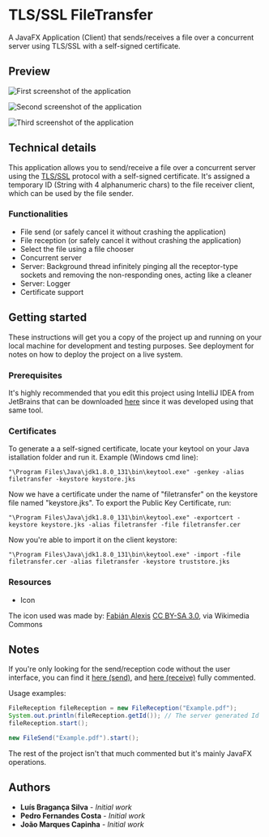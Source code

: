 # TLS/SSL FileTransfer

A JavaFX Application (Client) that sends/receives a file over a concurrent server using TLS/SSL with a self-signed certificate.

## Preview

![First screenshot of the application](https://raw.githubusercontent.com/luisbraganca/file-transfer/master/Screenshots/preview1.png)

![Second screenshot of the application](https://raw.githubusercontent.com/luisbraganca/file-transfer/master/Screenshots/preview2.png)

![Third screenshot of the application](https://raw.githubusercontent.com/luisbraganca/file-transfer/master/Screenshots/preview3.png)

## Technical details

This application allows you to send/receive a file over a concurrent server using the [TLS/SSL](https://en.wikipedia.org/wiki/Transport_Layer_Security) protocol with a self-signed certificate. It's assigned a temporary ID (String with 4 alphanumeric chars) to the file receiver client, which can be used by the file sender.

### Functionalities

* File send (or safely cancel it without crashing the application)
* File reception (or safely cancel it without crashing the application)
* Select the file using a file chooser
* Concurrent server
* Server: Background thread infinitely pinging all the receptor-type sockets and removing the non-responding ones, acting like a cleaner
* Server: Logger
* Certificate support

## Getting started

These instructions will get you a copy of the project up and running on your local machine for development and testing purposes. See deployment for notes on how to deploy the project on a live system.

### Prerequisites

It's highly recommended that you edit this project using IntelliJ IDEA from JetBrains that can be downloaded [here](https://www.jetbrains.com/idea/) since it was developed using that same tool.

### Certificates

To generate a a self-signed certificate, locate your keytool on your Java istallation folder and run it.
Example (Windows cmd line):
```
"\Program Files\Java\jdk1.8.0_131\bin\keytool.exe" -genkey -alias filetransfer -keystore keystore.jks
```
Now we have a certificate under the name of "filetransfer" on the keystore file named "keystore.jks".
To export the Public Key Certificate, run:
```
"\Program Files\Java\jdk1.8.0_131\bin\keytool.exe" -exportcert -keystore keystore.jks -alias filetransfer -file filetransfer.cer
```
Now you're able to import it on the client keystore:
```
"\Program Files\Java\jdk1.8.0_131\bin\keytool.exe" -import -file filetransfer.cer -alias filetransfer -keystore truststore.jks
```

### Resources

* Icon

The icon used was made by:
[Fabián Alexis](https://github.com/fabianalexisinostroza/Antu) [CC BY-SA 3.0](https://creativecommons.org/licenses/by-sa/3.0), via Wikimedia Commons

## Notes

If you're only looking for the send/reception code without the user interface, you can find it [here (send)](https://github.com/luisbraganca/file-transfer/blob/master/SSLClientFX/src/net/FileSend.java), and [here (receive)](https://github.com/luisbraganca/file-transfer/blob/master/SSLClientFX/src/net/FileReception.java) fully commented.

Usage examples:
```java
FileReception fileReception = new FileReception("Example.pdf");
System.out.println(fileReception.getId()); // The server generated Id
fileReception.start();
```
```java
new FileSend("Example.pdf").start();
```
The rest of the project isn't that much commented but it's mainly JavaFX operations.

## Authors

* **Luís Bragança Silva** - *Initial work*
* **Pedro Fernandes Costa** - *Initial work*
* **João Marques Capinha** - *Initial work*
